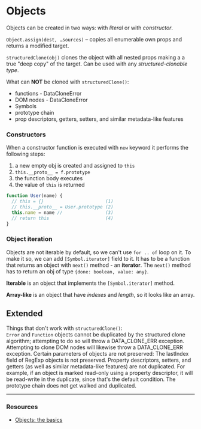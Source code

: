 
# Objects
Objects can be created in two ways: with _literal_ or with _constructor_.

`Object.assign(dest, …sources)` – copies all enumerable own props and returns a modified target.

`structuredClone(obj)` clones the object with all nested props making a a true "deep copy" of the target. Can be used with any _structured-clonable type_.

What can __NOT__ be cloned with `structuredClone()`:
- functions - DataCloneError
- DOM nodes - DataCloneError
- Symbols
- prototype chain
- prop descriptors, getters, setters, and similar metadata-like features


### Constructors

When a constructor function is executed with `new` keyword it performs the following steps:
1. a new empty obj is created and assigned to `this`
1. `this.__proto__ = f.prototype`
1. the function body executes 
1. the value of `this` is returned

```javascript
function User(name) {
  // this = {}                       (1)
  // this.__proto__ = User.prototype (2)
  this.name = name //                (3)
  // return this                     (4)
}
```

### Object iteration

Objects are not iterable by default, so we can't use `for .. of` loop on it. To make it so, we can add `[Symbol.iterator]` field to it. It has to be a function that returns an object with `next()` method - an **iterator**. The `next()` method has to return an obj of type `{done: boolean, value: any}`.

**Iterable** is an object that implements the `[Symbol.iterator]` method.

**Array-like** is an object that have _indexes_ and _length_, so it looks like an array.


## Extended

Things that don't work with `structuredClone()`:  
`Error` and `Function` objects cannot be duplicated by the structured clone algorithm; attempting to do so will throw a DATA_CLONE_ERR exception. Attempting to clone DOM nodes will likewise throw a DATA_CLONE_ERR exception. Certain parameters of objects are not preserved: The lastIndex field of RegExp objects is not preserved. Property descriptors, setters, and getters (as well as similar metadata-like features) are not duplicated. For example, if an object is marked read-only using a property descriptor, it will be read-write in the duplicate, since that's the default condition. The prototype chain does not get walked and duplicated.


---
### Resources
- [Objects: the basics](https://javascript.info/object-basics)
